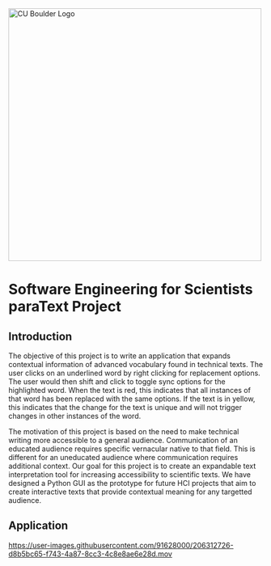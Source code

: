 <img src="https://www.colorado.edu/cs/profiles/express/themes/ucb/images/cu-boulder-logo-text-black.svg" alt="CU Boulder Logo" width="500">

# Software Engineering for Scientists <br/> paraText Project

## Introduction
The objective of this project is to write an application that expands contextual information of advanced vocabulary found in technical texts. The user clicks on an underlined word by right clicking for replacement options. The user would then shift and click to toggle sync options for the highlighted word. When the text is red, this indicates that all instances of that word has been replaced with the same options. If the text is in yellow, this indicates that the change for the text is unique and will not trigger changes in other instances of the word. 

The motivation of this project is based on the need to make technical writing more accessible to a general audience. Communication of an educated audience requires specific vernacular native to that field. This is different for an uneducated audience where communication requires additional context. Our goal for this project is to create an expandable text interpretation tool for increasing accessibility to scientific texts. We have designed a Python GUI as the prototype for future HCI projects that aim to create interactive texts that provide contextual meaning for any targetted audience. 

## Application 


https://user-images.githubusercontent.com/91628000/206312726-d8b5bc65-f743-4a87-8cc3-4c8e8ae6e28d.mov

